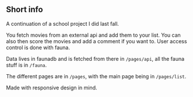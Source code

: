 ## Short info

A continuation of a school project I did last fall.

You fetch movies from an external api and add them to your list. You can also then score the movies and add a comment if you want to. User access control is done with fauna.

Data lives in faunadb and is fetched from there in `/pages/api`, all the fauna stuff is in `/fauna`.

The different pages are in `/pages`, with the main page being in `/pages/list`.

Made with responsive design in mind.
